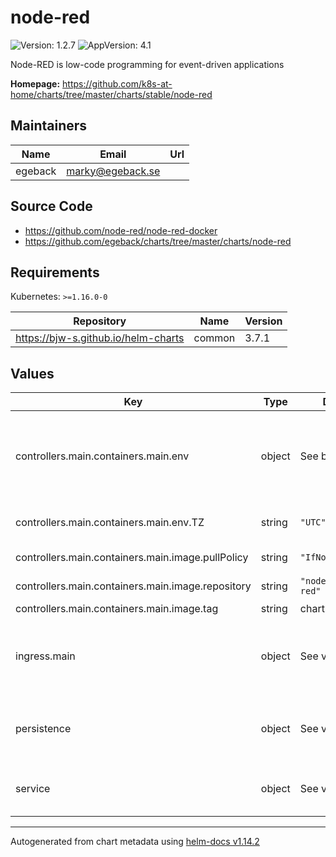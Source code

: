# node-red

![Version: 1.2.7](https://img.shields.io/badge/Version-1.2.7-informational?style=flat-square) ![AppVersion: 4.1](https://img.shields.io/badge/AppVersion-4.1-informational?style=flat-square)

Node-RED is low-code programming for event-driven applications

**Homepage:** <https://github.com/k8s-at-home/charts/tree/master/charts/stable/node-red>

## Maintainers

| Name | Email | Url |
| ---- | ------ | --- |
| egeback | <marky@egeback.se> |  |

## Source Code

* <https://github.com/node-red/node-red-docker>
* <https://github.com/egeback/charts/tree/master/charts/node-red>

## Requirements

Kubernetes: `>=1.16.0-0`

| Repository | Name | Version |
|------------|------|---------|
| https://bjw-s.github.io/helm-charts | common | 3.7.1 |

## Values

| Key | Type | Default | Description |
|-----|------|---------|-------------|
| controllers.main.containers.main.env | object | See below | environment variables. See more environment variables in the [node-red documentation](https://node-red.org/docs). |
| controllers.main.containers.main.env.TZ | string | `"UTC"` | Set the container timezone |
| controllers.main.containers.main.image.pullPolicy | string | `"IfNotPresent"` | image pull policy |
| controllers.main.containers.main.image.repository | string | `"nodered/node-red"` | image repository |
| controllers.main.containers.main.image.tag | string | chart.appVersion | image tag |
| ingress.main | object | See values.yaml | Enable and configure ingress settings for the chart under this key. |
| persistence | object | See values.yaml | Configure persistence settings for the chart under this key. |
| service | object | See values.yaml | Configures service settings for the chart. |

----------------------------------------------
Autogenerated from chart metadata using [helm-docs v1.14.2](https://github.com/norwoodj/helm-docs/releases/v1.14.2)
